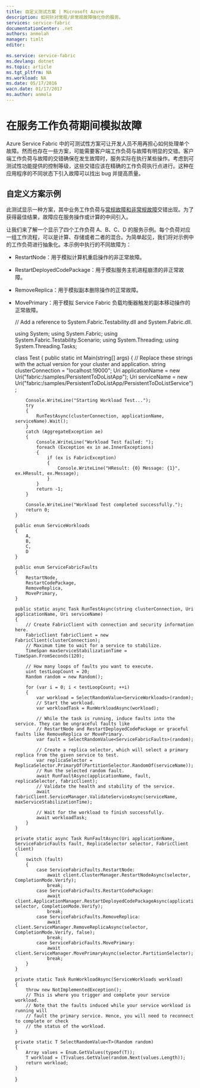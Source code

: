 ```yaml
---
title: 自定义测试方案 | Microsoft Azure
description: 如何针对常规/非常规故障强化你的服务。
services: service-fabric
documentationCenter: .net
authors: anmolah
manager: timlt
editor: 

ms.service: service-fabric
ms.devlang: dotnet
ms.topic: article
ms.tgt_pltfrm: NA
ms.workload: NA
ms.date: 05/17/2016
wacn.date: 01/17/2017
ms.author: anmola
---
```


# 在服务工作负荷期间模拟故障

Azure Service Fabric 中的可测试性方案可让开发人员不用再担心如何处理单个故障。然而也存在一些方案，可能需要客户端工作负荷与故障有明显的交错。客户端工作负荷与故障的交错确保在发生故障时，服务实际在执行某些操作。考虑到可测试性功能提供的控制等级，这些交错应该在精确的工作负荷执行点进行。这种在应用程序的不同状态下引入故障可以找出 bug 并提高质量。

## 自定义方案示例
此测试显示一种方案，其中业务工作负荷与[常规故障和非常规故障](./service-fabric-testability-actions.md#graceful-vs-ungraceful-fault-actions)交错出现。为了获得最佳结果，故障应在服务操作或计算的中间引入。

让我们来了解一个显示了四个工作负荷 A、B、C、D 的服务示例。每个负荷对应一组工作流程，可以是计算、存储或者二者的混合。为简单起见，我们将对示例中的工作负荷进行抽象化。本示例中执行的不同故障为：
  + RestartNode：用于模拟计算机重启操作的非正常故障。
  + RestartDeployedCodePackage：用于模拟服务主机进程崩溃的非正常故障。
  + RemoveReplica：用于模拟副本删除操作的正常故障。
  + MovePrimary：用于模拟 Service Fabric 负载均衡器触发的副本移动操作的正常故障。

    // Add a reference to System.Fabric.Testability.dll and System.Fabric.dll.
    
    using System;
    using System.Fabric;
    using System.Fabric.Testability.Scenario;
    using System.Threading;
    using System.Threading.Tasks;
    
    class Test
    {
        public static int Main(string[] args)
        {
            // Replace these strings with the actual version for your cluster and application.
            string clusterConnection = "localhost:19000";
            Uri applicationName = new Uri("fabric:/samples/PersistentToDoListApp");
            Uri serviceName = new Uri("fabric:/samples/PersistentToDoListApp/PersistentToDoListService");
    
            Console.WriteLine("Starting Workload Test...");
            try
            {
                RunTestAsync(clusterConnection, applicationName, serviceName).Wait();
            }
            catch (AggregateException ae)
            {
                Console.WriteLine("Workload Test failed: ");
                foreach (Exception ex in ae.InnerExceptions)
                {
                    if (ex is FabricException)
                    {
                        Console.WriteLine("HResult: {0} Message: {1}", ex.HResult, ex.Message);
                    }
                }
                return -1;
            }
    
            Console.WriteLine("Workload Test completed successfully.");
            return 0;
        }
    
        public enum ServiceWorkloads
        {
            A,
            B,
            C,
            D
        }
    
        public enum ServiceFabricFaults
        {
            RestartNode,
            RestartCodePackage,
            RemoveReplica,
            MovePrimary,
        }
    
        public static async Task RunTestAsync(string clusterConnection, Uri applicationName, Uri serviceName)
        {
            // Create FabricClient with connection and security information here.
            FabricClient fabricClient = new FabricClient(clusterConnection);
            // Maximum time to wait for a service to stabilize.
            TimeSpan maxServiceStabilizationTime = TimeSpan.FromSeconds(120);
    
            // How many loops of faults you want to execute.
            uint testLoopCount = 20;
            Random random = new Random();
    
            for (var i = 0; i < testLoopCount; ++i)
            {
                var workload = SelectRandomValue<ServiceWorkloads>(random);
                // Start the workload.
                var workloadTask = RunWorkloadAsync(workload);
    
                // While the task is running, induce faults into the service. They can be ungraceful faults like
                // RestartNode and RestartDeployedCodePackage or graceful faults like RemoveReplica or MovePrimary.
                var fault = SelectRandomValue<ServiceFabricFaults>(random);
    
                // Create a replica selector, which will select a primary replica from the given service to test.
                var replicaSelector = ReplicaSelector.PrimaryOf(PartitionSelector.RandomOf(serviceName));
                // Run the selected random fault.
                await RunFaultAsync(applicationName, fault, replicaSelector, fabricClient);
                // Validate the health and stability of the service.
                await fabricClient.ServiceManager.ValidateServiceAsync(serviceName, maxServiceStabilizationTime);
    
                // Wait for the workload to finish successfully.
                await workloadTask;
            }
        }
    
        private static async Task RunFaultAsync(Uri applicationName, ServiceFabricFaults fault, ReplicaSelector selector, FabricClient client)
        {
            switch (fault)
            {
                case ServiceFabricFaults.RestartNode:
                    await client.ClusterManager.RestartNodeAsync(selector, CompletionMode.Verify);
                    break;
                case ServiceFabricFaults.RestartCodePackage:
                    await client.ApplicationManager.RestartDeployedCodePackageAsync(applicationName, selector, CompletionMode.Verify);
                    break;
                case ServiceFabricFaults.RemoveReplica:
                    await client.ServiceManager.RemoveReplicaAsync(selector, CompletionMode.Verify, false);
                    break;
                case ServiceFabricFaults.MovePrimary:
                    await client.ServiceManager.MovePrimaryAsync(selector.PartitionSelector);
                    break;
            }
        }
    
        private static Task RunWorkloadAsync(ServiceWorkloads workload)
        {
            throw new NotImplementedException();
            // This is where you trigger and complete your service workload.
            // Note that the faults induced while your service workload is running will
            // fault the primary service. Hence, you will need to reconnect to complete or check
            // the status of the workload.
        }
    
        private static T SelectRandomValue<T>(Random random)
        {
            Array values = Enum.GetValues(typeof(T));
            T workload = (T)values.GetValue(random.Next(values.Length));
            return workload;
        }
    }

<!---HONumber=Mooncake_Quality_Review_0117_2017-->